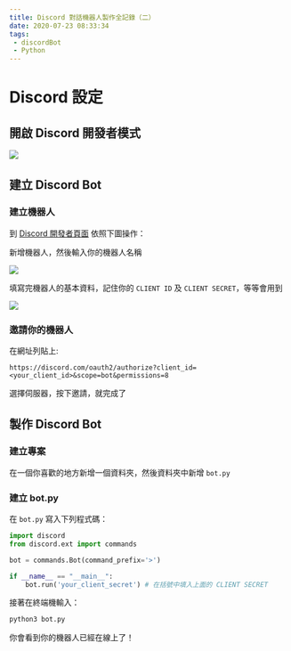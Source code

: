 ```yaml
---
title: Discord 對話機器人製作全記錄（二）
date: 2020-07-23 08:33:34
tags:
 - discordBot
 - Python
---
```


# Discord 設定

## 開啟 Discord 開發者模式

![](discord-bot2-1.png)

## 建立 Discord Bot

### 建立機器人

到 [Discord 開發者頁面](https://discord.com/developers/applications/) 依照下圖操作：

新增機器人，然後輸入你的機器人名稱

![](discord-bot2-2.png)

填寫完機器人的基本資料，記住你的 `CLIENT ID` 及 `CLIENT SECRET`，等等會用到

![](discord-bot2-3.png)

### 邀請你的機器人

在網址列貼上:

```
https://discord.com/oauth2/authorize?client_id=<your_client_id>&scope=bot&permissions=8
```

選擇伺服器，按下邀請，就完成了

## 製作 Discord Bot

### 建立專案

在一個你喜歡的地方新增一個資料夾，然後資料夾中新增 `bot.py`

### 建立 bot.py

在 `bot.py` 寫入下列程式碼：

```python
import discord
from discord.ext import commands

bot = commands.Bot(command_prefix='>')

if __name__ == "__main__":
    bot.run('your_client_secret') # 在括號中填入上面的 CLIENT SECRET
```

接著在終端機輸入：

```bash
python3 bot.py
```

你會看到你的機器人已經在線上了！